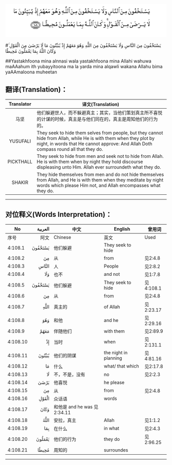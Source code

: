 ![004:108](images/004_108.gif)

#يَسْتَخْفُونَ مِنَ النَّاسِ وَلَا يَسْتَخْفُونَ مِنَ اللَّهِ وَهُوَ مَعَهُمْ إِذْ يُبَيِّتُونَ مَا لَا يَرْضَىٰ مِنَ الْقَوْلِ ۚ وَكَانَ اللَّهُ بِمَا يَعْمَلُونَ مُحِيطًا 

##Yastakhfoona mina alnnasi wala yastakhfoona mina Allahi wahuwa maAAahum ith yubayyitoona ma la yarda mina alqawli wakana Allahu bima yaAAmaloona muheetan 

## 翻译(Translation)：

| Translator | 译文(Translation)                                            |
| :--------: | ------------------------------------------------------------ |
|    马坚    | 他们躲避世人，而不躲避真主；其实，当他们策划真主所不喜悦的计谋的时候，真主是与他们同在的，真主是周知他们的行为的。 |
|  YUSUFALI  | They seek to hide them selves from people, but they cannot hide from Allah, while He is with them when they plot by night, in words that He cannot approve: And Allah Doth compass round all that they do. |
| PICKTHALL  | They seek to hide from men and seek not to hide from Allah. He is with them when by night they hold discourse displeasing unto Him. Allah ever surroundeth what they do. |
|   SHAKIR   | They hide themselves from men and do not hide themselves from Allah, and He is with them when they meditate by night words which please Him not, and Allah encompasses what they do. |

---

## 对位释义(Words Interpretation)：

| No   | العربية | 中文    | English | 曾用词 |
| ---- | ------: | ------- | ------- | ------ |
| 序号 |    阿文 | Chinese | 英文    | Used   |
| 4:108.1  | يَسْتَخْفُونَ | 他们躲避                          | They seek to hide     |           |
| 4:108.2  | مِنَ      | 从                                | from                  | 见2:4.8   |
| 4:108.3  | النَّاسِ   | 人                                | People                | 见2:8.2   |
| 4:108.4  | وَلَا     | 也不                              | and not               | 见1:7.8   |
| 4:108.5  | يَسْتَخْفُونَ | 他们躲避                          | They seek to hide     | 见4:108.1 |
| 4:108.6  | مِنَ      | 从                                | from                  | 见2:4.8   |
| 4:108.7  | اللَّهِ    | 真主的                            | of Allah              | 见2:23.17 |
| 4:108.8  | وَهُوَ     | 和他                              | and he                | 见2:29.16 |
| 4:108.9  | مَعَهُمْ    | 伴随他们                          | with them             | 见2:89.9  |
| 4:108.10 | إِذْ      | 当时                              | when                  | 见2:131.1 |
| 4:108.11 | يُبَيِّتُونَ  | 他们的阴谋                        | the night in planning | 见4:81.16 |
| 4:108.12 | مَا      | 什么                              | what/ that which      | 见2:17.8  |
| 4:108.13 | لَا      | 不，不是，没有                    | no                    | 见2:2.3   |
| 4:108.14 | يَرْضَىٰ    | 他喜悦                            | he please             |           |
| 4:108.15 | مِنَ      | 从                                | from                  | 见2:4.8   |
| 4:108.16 | الْقَوْلِ   | 众话语                            | words                 |           |
| 4:108.17 | وَكَانَ    | 和他是	and he was	见2:34.11 |                       |           |
| 4:108.18 | اللَّهُ    | 安拉，真主                        | Allah                 | 见1:1.2   |
| 4:108.19 | بِمَا     | 在什么                            | in what               | 见2:4.3   |
| 4:108.20 | يَعْمَلُونَ  | 他们的行为                        | they do               | 见2:96.25 |
| 4:108.21 | مُحِيطًا   | 周知的                            | surroundes            |           |

---
